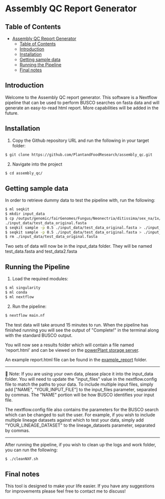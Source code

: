 # Assembly QC Report Generator

## Table of Contents

- [Assembly QC Report Generator](#assembly-qc-report-generator)
  - [Table of Contents](#table-of-contents)
  - [Introduction](#introduction)
  - [Installation](#installation)
  - [Getting sample data](#getting-sample-data)
  - [Running the Pipeline](#running-the-pipeline)
  - [Final notes](#final-notes)

## Introduction

Welcome to the Assembly QC report generator. This software is a Nextflow pipeline that can be used to perform BUSCO searches on fasta data and will generate an easy-to-read html report. More capabilities will be added in the future.

## Installation

1. Copy the Github repository URL and run the following in your target folder:

```bash
$ git clone https://github.com/PlantandFoodResearch/assembly_qc.git
```

2. Navigate into the project

```bash
$ cd assembly_qc/
```

## Getting sample data

In order to retrieve dummy data to test the pipeline with, run the following:

```bash
$ ml seqkit
$ mkdir input_data
$ cp /output/genomic/fairGenomes/Fungus/Neonectria/ditissima/sex_na/1x/assembly_rs324p/v1/Nd324_canupilon_all.sorted.renamed.fasta \
./input_data/test_data_original.fasta
$ seqkit sample -p 0.5 ./input_data/test_data_original.fasta > ./input_data/test_data1.fasta
$ seqkit sample -p 0.5 ./input_data/test_data_original.fasta > ./input_data/test_data2.fasta
$ rm ./input_data/test_data_original.fasta
```

Two sets of data will now be in the input_data folder. They will be named test_data.fasta and test_data2.fasta

## Running the Pipeline

1. Load the required modules:

```bash
$ ml singularity
$ ml conda
$ ml nextflow
```

2. Run the pipeline:

```bash
$ nextflow main.nf
```

The test data will take around 15 minutes to run. When the pipeline has finished running you will see the output of "Complete!" in the terminal along with the standard BUSCO output.

You will now see a results folder which will contain a file named 'report.html' and can be viewed on the [powerPlant storage server](https://storage.powerplant.pfr.co.nz).

An example report.html file can be found in the [example_report](./example_report/) folder.

---

:memo: Note: If you are using your own data, please place it into the input_data folder. You will need to update the "input_files" value in the nextflow.config file to match the paths to your data. To include multiple input files, simply add ["NAME", "YOUR_INPUT_FILE"] to the input_files parameter, separated by commas. The "NAME" portion will be how BUSCO identifies your input file.

The nextflow.config file also contains the parameters for the BUSCO search which can be changed to suit the user. For example, if you wish to include multiple lineage datasets against which to test your data, simply add "YOUR_LINEAGE_DATASET" to the lineage_datasets parameter, separated by commas.

---

After running the pipeline, if you wish to clean up the logs and work folder, you can run the following:

```bash
$ ./cleanNXF.sh
```

## Final notes

This tool is designed to make your life easier. If you have any suggestions for improvements please feel free to contact me to discuss!
